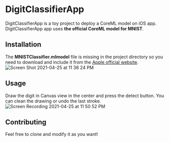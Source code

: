 # DigitClassifierApp

DigitClassifierApp is a toy project to deploy a CoreML model on iOS app.  
DigitClassifierApp app uses **the official CoreML model for MNIST**.  

## Installation

The **MNISTClassifier.mlmodel** file is missing in the project directory so you need to download and include it from the [Apple official website](https://developer.apple.com/machine-learning/models/).
![Screen Shot 2021-04-25 at 11 38 24 PM](https://user-images.githubusercontent.com/15971069/116040146-7eb6b700-a620-11eb-9b75-b70665acf4fe.png)

## Usage
Draw the digit in Canvas view in the center and press the detect button.
You can clean the drawing or undo the last stroke.
![Screen Recording 2021-04-25 at 11 50 52 PM](https://user-images.githubusercontent.com/15971069/116041030-95114280-a621-11eb-9fbd-52b1e79f56e6.gif)

## Contributing
Feel free to clone and modify it as you want!
